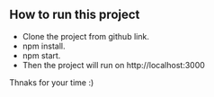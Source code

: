 
## How to run this project

- Clone the project from github link.
- npm install.
- npm start.
- Then the project will run on http://localhost:3000


Thnaks for your time
:)

